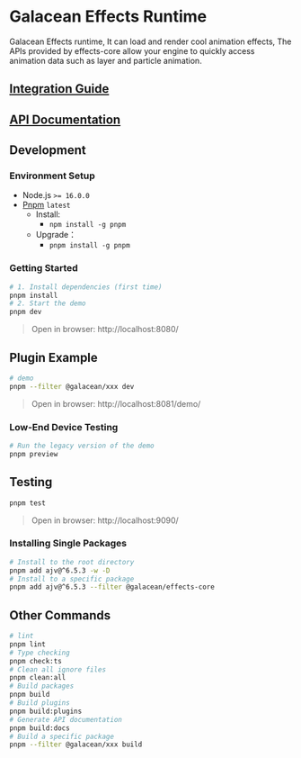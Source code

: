 # Galacean Effects Runtime

Galacean Effects runtime, It can load and render cool animation effects, The APIs provided by effects-core allow your engine to quickly access animation data such as layer and particle animation.

## [Integration Guide](https://galacean.antgroup.com/effects/#/user/ti4f2yx1rot4hs1n)

## [API Documentation](https://galacean.antgroup.com/effects/#/api)

## Development

### Environment Setup

- Node.js `>= 16.0.0`
- [Pnpm](https://pnpm.io/)  `latest`
  - Install:
    - `npm install -g pnpm`
  - Upgrade：
    - `pnpm install -g pnpm`

### Getting Started

``` bash
# 1. Install dependencies (first time)
pnpm install
# 2. Start the demo
pnpm dev
```

> Open in browser: http://localhost:8080/

## Plugin Example

``` bash
# demo
pnpm --filter @galacean/xxx dev
```

> Open in browser: http://localhost:8081/demo/

### Low-End Device Testing

``` bash
# Run the legacy version of the demo
pnpm preview
```

## Testing

``` bash
pnpm test
```

> Open in browser: http://localhost:9090/

### Installing Single Packages

``` bash
# Install to the root directory
pnpm add ajv@^6.5.3 -w -D
# Install to a specific package
pnpm add ajv@^6.5.3 --filter @galacean/effects-core
```

## Other Commands

``` bash
# lint
pnpm lint
# Type checking
pnpm check:ts
# Clean all ignore files
pnpm clean:all
# Build packages
pnpm build
# Build plugins
pnpm build:plugins
# Generate API documentation
pnpm build:docs
# Build a specific package
pnpm --filter @galacean/xxx build
```
